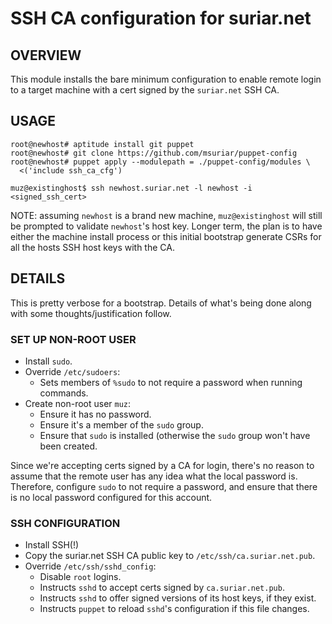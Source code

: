 # SSH CA configuration for suriar.net

## OVERVIEW
This module installs the bare minimum configuration to enable remote login to a
target machine with a cert signed by the `suriar.net` SSH CA.

## USAGE

    root@newhost# aptitude install git puppet
    root@newhost# git clone https://github.com/msuriar/puppet-config
    root@newhost# puppet apply --modulepath = ./puppet-config/modules \
      <('include ssh_ca_cfg')

    muz@existinghost$ ssh newhost.suriar.net -l newhost -i <signed_ssh_cert>

NOTE: assuming `newhost` is a brand new machine, `muz@existinghost` will still be
prompted to validate `newhost`'s host key. Longer term, the plan is to have
either the machine install process or this initial bootstrap generate CSRs for
all the hosts SSH host keys with the CA.

## DETAILS

This is pretty verbose for a bootstrap. Details of what's being done along
with some thoughts/justification follow.

### SET UP NON-ROOT USER

- Install `sudo`.
- Override `/etc/sudoers`:
  - Sets members of `%sudo` to not require a password when running commands.
- Create non-root user `muz`:
  - Ensure it has no password.
  - Ensure it's a member of the `sudo` group.
  - Ensure that `sudo` is installed (otherwise the `sudo` group won't have been
    created.

Since we're accepting certs signed by a CA for login, there's no reason to
assume that the remote user has any idea what the local password is. Therefore,
configure `sudo` to not require a password, and ensure that there is no local
password configured for this account.

### SSH CONFIGURATION

- Install SSH(!)
- Copy the suriar.net SSH CA public key to `/etc/ssh/ca.suriar.net.pub`.
- Override `/etc/ssh/sshd_config`:
  - Disable `root` logins.
  - Instructs `sshd` to accept certs signed by `ca.suriar.net.pub`.
  - Instructs `sshd` to offer signed versions of its host keys, if they exist.
  - Instructs `puppet` to reload `sshd`'s configuration if this file changes.
